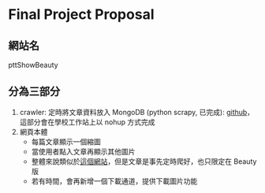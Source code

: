 # Final Project Proposal

## 網站名

pttShowBeauty

## 分為三部分

1. crawler: 定時將文章資料放入 MongoDB (python scrapy, 已完成): [github](https://github.com/aqweteddy/PttScrapyMongoDB.git)，這部分會在學校工作站上以 nohup 方式完成
2. 網頁本體
   * 每篇文章顯示一個縮圖
   * 當使用者點入文章再顯示其他圖片
   * 整體來說類似於[這個網站](https://pttcrawlimage.herokuapp.com)，但是文章是事先定時爬好，也只限定在 Beauty 版
   * 若有時間，會再新增一個下載通道，提供下載圖片功能
